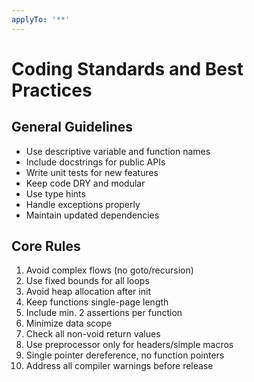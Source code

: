 ```yaml
---
applyTo: '**'
---
```

# Coding Standards and Best Practices

## General Guidelines
- Use descriptive variable and function names
- Include docstrings for public APIs
- Write unit tests for new features
- Keep code DRY and modular
- Use type hints
- Handle exceptions properly
- Maintain updated dependencies

## Core Rules
1. Avoid complex flows (no goto/recursion)
2. Use fixed bounds for all loops
3. Avoid heap allocation after init
4. Keep functions single-page length
5. Include min. 2 assertions per function  
6. Minimize data scope
7. Check all non-void return values
8. Use preprocessor only for headers/simple macros
9. Single pointer dereference, no function pointers
10. Address all compiler warnings before release